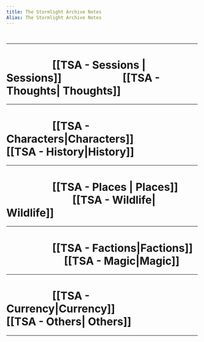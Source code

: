 ```yaml
---
title: The Stormlight Archive Notes
Alias: The Stormlight Archive Notes
---
```


<br>

---

#                             [[TSA - Sessions | Sessions]]                                   [[TSA - Thoughts| Thoughts]]

---

#                             [[TSA - Characters|Characters]]                              [[TSA - History|History]]

---

#                             [[TSA - Places | Places]]                                        [[TSA - Wildlife| Wildlife]]

---

#                             [[TSA - Factions|Factions]]                                    [[TSA - Magic|Magic]]

---

#                             [[TSA - Currency|Currency]]                                 [[TSA - Others| Others]]


---



